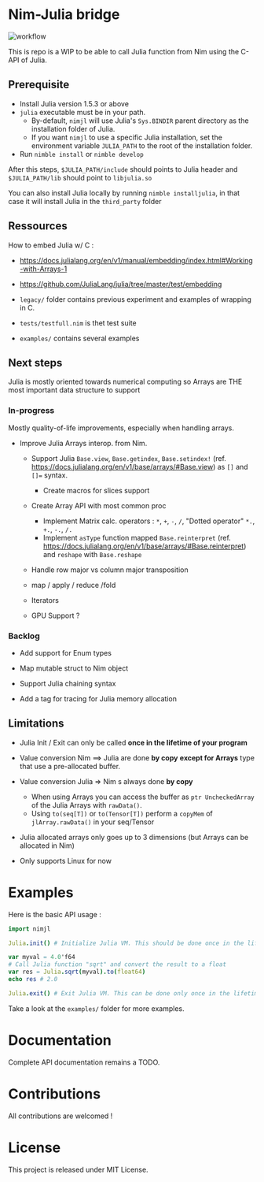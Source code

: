 # Nim-Julia bridge 

![workflow](https://github.com/Clonkk/nimjl/actions/workflows/ci.yml/badge.svg)

This is repo is a WIP to be able to call Julia function from Nim using the C-API of Julia.

## Prerequisite

* Install Julia version 1.5.3 or above
* ``julia`` executable must be in your path.
  * By-default, ``nimjl`` will use Julia's ``Sys.BINDIR`` parent directory as the installation folder of Julia.
  * If you want ``nimjl`` to use a specific Julia installation, set the environment variable ``JULIA_PATH`` to the root of the installation folder.
* Run ``nimble install`` or ``nimble develop`` 

After this steps, ``$JULIA_PATH/include`` should points to Julia header and ``$JULIA_PATH/lib`` should point to ``libjulia.so``

You can also install Julia locally by running ``nimble installjulia``, in that case it will install Julia in the ``third_party`` folder 

## Ressources

How to embed Julia w/ C :

* https://docs.julialang.org/en/v1/manual/embedding/index.html#Working-with-Arrays-1

* https://github.com/JuliaLang/julia/tree/master/test/embedding

* ``legacy/`` folder contains previous experiment and examples of wrapping in C. 

* ``tests/testfull.nim`` is thet test suite 

* ``examples/`` contains several examples

## Next steps 

Julia is mostly oriented towards numerical computing so Arrays are THE most important data structure to support

### In-progress

Mostly quality-of-life improvements, especially when handling arrays.

* Improve Julia Arrays interop. from Nim.
  * Support Julia ``Base.view``, ``Base.getindex``, ``Base.setindex!`` (ref. https://docs.julialang.org/en/v1/base/arrays/#Base.view) as ``[]`` and ``[]=`` syntax.
    * Create macros for slices support

  * Create Array API with most common proc
    * Implement Matrix calc. operators : `*`, `+`, `-`, `/`, "Dotted operator" ``*.``, ``+.``, ``-.``, ``/.``
    * Implement ``asType`` function mapped ``Base.reinterpret`` (ref. https://docs.julialang.org/en/v1/base/arrays/#Base.reinterpret) and ``reshape`` with ``Base.reshape``

  * Handle row major vs column major transposition
  * map / apply / reduce /fold
  * Iterators

  * GPU Support ?

### Backlog

* Add support for Enum types

* Map mutable struct to Nim object

* Support Julia chaining syntax

* Add a tag for tracing for Julia memory allocation

## Limitations

* Julia Init / Exit can only be called **once in the lifetime of your program**
* Value conversion Nim ==> Julia are done **by copy** **except for Arrays** type that use a pre-allocated buffer.
* Value conversion Julia => Nim s always done **by copy**
  * When using Arrays you can access the buffer as ``ptr UncheckedArray`` of the Julia Arrays with ``rawData()``. 
  * Using ``to(seq[T])`` or ``to(Tensor[T])`` perform a ``copyMem`` of ``jlArray.rawData()`` in your seq/Tensor 

* Julia allocated arrays only goes up to 3 dimensions (but Arrays can be allocated in Nim)
* Only supports Linux for now

# Examples

Here is the basic API usage : 
```nim
import nimjl

Julia.init() # Initialize Julia VM. This should be done once in the lifetime of your program.

var myval = 4.0'f64
# Call Julia function "sqrt" and convert the result to a float
var res = Julia.sqrt(myval).to(float64)
echo res # 2.0

Julia.exit() # Exit Julia VM. This can be done only once in the lifetime of your program.
```

Take a look at the ``examples/`` folder for  more examples. 

# Documentation

Complete API documentation remains a TODO.

# Contributions

All contributions are welcomed !

# License

This project is released under MIT License.

